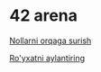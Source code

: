 # 42 arena

[Nollarni orqaga surish](42-arena/nollarni-ortga-surish.md)

[Ro'yxatni aylantiring](42-arena/royxatni-aylantirish.md)